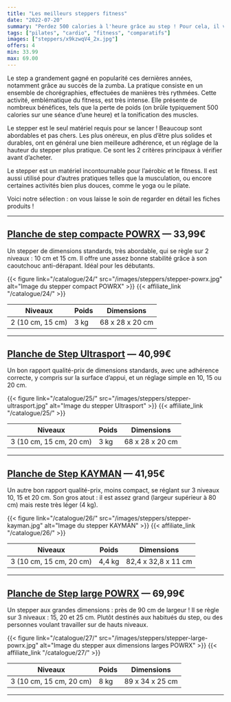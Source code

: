 ```yaml
---
title: "Les meilleurs steppers fitness"
date: "2022-07-20"
summary: "Perdez 500 calories à l'heure grâce au step ! Pour cela, il vous suffit d'un stepper, et c'est parti pour des séances intenses !"
tags: ["pilates", "cardio", "fitness", "comparatifs"]
images: ["steppers/x9kzwqV4_2x.jpg"]
offers: 4
min: 33.99
max: 69.00
---
```

Le step a grandement gagné en popularité ces dernières années, notamment grâce au succès de la zumba. La pratique consiste en un ensemble de chorégraphies, effectuées de manières très rythmées. Cette activité, emblématique du fitness, est très intense. Elle présente de nombreux bénéfices, tels que la perte de poids (on brûle typiquement 500 calories sur une séance d’une heure) et la tonification des muscles.

Le stepper est le seul matériel requis pour se lancer ! Beaucoup sont abordables et pas chers. Les plus onéreux, en plus d’être plus solides et durables, ont en général une bien meilleure adhérence, et un réglage de la hauteur du stepper plus pratique. Ce sont les 2 critères principaux à vérifier avant d’acheter.

Le stepper est un matériel incontournable pour l’aérobic et le fitness. Il est aussi utilisé pour d’autres pratiques telles que la musculation, ou encore certaines activités bien plus douces, comme le yoga ou le pilate.

Voici notre sélection : on vous laisse le soin de regarder en détail les fiches produits !

---
## [Planche de step compacte POWRX](/catalogue/24/) — 33,99€

Un stepper de dimensions standards, très abordable, qui se règle sur 2 niveaux : 10 cm et 15 cm. Il offre une assez bonne stabilité grâce à son caoutchouc anti-dérapant. Idéal pour les débutants.

{{< figure link="/catalogue/24/" src="/images/steppers/stepper-powrx.jpg" alt="Image du stepper compact POWRX" >}}
{{< affiliate_link "/catalogue/24/" >}}

| Niveaux          | Poids |    Dimensions    |
| -------          |------ |    ----------    |
| 2 (10 cm, 15 cm) | 3 kg  | 68 x 28 x 20 cm  |
---
## [Planche de Step Ultrasport](/catalogue/25/) — 40,99€

Un bon rapport qualité-prix de dimensions standards, avec une adhérence correcte, y compris sur la surface d’appui, et un réglage simple en 10, 15 ou 20 cm.

{{< figure link="/catalogue/25/" src="/images/steppers/stepper-ultrasport.jpg" alt="Image du stepper Ultrasport" >}}
{{< affiliate_link "/catalogue/25/" >}}

| Niveaux                 | Poids |    Dimensions    |
| -------                 |------ |    ----------    |
| 3 (10 cm, 15 cm, 20 cm) | 3 kg  | 68 x 28 x 20 cm  |
---
## [Planche de Step KAYMAN](/catalogue/26/) — 41,95€

Un autre bon rapport qualité-prix, moins compact, se réglant sur 3 niveaux 10, 15 et 20 cm. Son gros atout : il est assez grand (largeur supérieur à 80 cm) mais reste très léger (4 kg).

{{< figure link="/catalogue/26/" src="/images/steppers/stepper-kayman.jpg" alt="Image du stepper KAYMAN" >}}
{{< affiliate_link "/catalogue/26/" >}}

| Niveaux                 | Poids   |    Dimensions        |
| -------                 |------   |    ----------        |
| 3 (10 cm, 15 cm, 20 cm) | 4,4 kg  | 82,4 x 32,8 x 11 cm  |
---
## [Planche de Step large POWRX](/catalogue/27/) — 69,99€

Un stepper aux grandes dimensions : près de 90 cm de largeur ! Il se règle sur 3 niveaux : 15, 20 et 25 cm. Plutôt destinés aux habitués du step, ou des personnes voulant travailler sur de hauts niveaux.

{{< figure link="/catalogue/27/" src="/images/steppers/stepper-large-powrx.jpg" alt="Image du stepper aux dimensions larges POWRX" >}}
{{< affiliate_link "/catalogue/27/" >}}

| Niveaux                 | Poids   |    Dimensions        |
| -------                 |------   |    ----------        |
| 3 (10 cm, 15 cm, 20 cm) | 8 kg    | 89 x 34 x 25 cm      |
---
